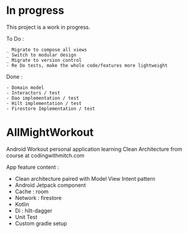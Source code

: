 # In progress

This project is a work in progress.

To Do :

    _ Migrate to compose all views
    _ Switch to modular design
    _ Migrate to version control
    - Re Do tests, make the whole code/features more lightweight

Done :

    - Domain model
    - Interactors / test
    - Dao implementation / test
    - Hilt implementation / test
    - Firestore Implementation / test

# AllMightWorkout

Android Workout personal application learning Clean Architecture from course at codingwithmitch.com

App feature content :

  - Clean architecture paired with Model View Intent pattern
  - Android Jetpack component
  - Cache : room 
  - Network : firestore
  - Kotlin
  - Di : hilt-dagger
  - Unit Test
  - Custom gradle setup
